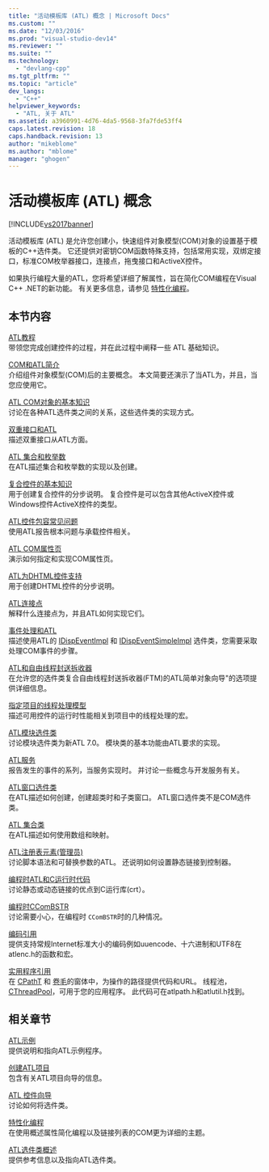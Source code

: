 ```yaml
---
title: "活动模板库 (ATL) 概念 | Microsoft Docs"
ms.custom: ""
ms.date: "12/03/2016"
ms.prod: "visual-studio-dev14"
ms.reviewer: ""
ms.suite: ""
ms.technology: 
  - "devlang-cpp"
ms.tgt_pltfrm: ""
ms.topic: "article"
dev_langs: 
  - "C++"
helpviewer_keywords: 
  - "ATL, 关于 ATL"
ms.assetid: a3960991-4d76-4da5-9568-3fa7fde53ff4
caps.latest.revision: 18
caps.handback.revision: 13
author: "mikeblome"
ms.author: "mblome"
manager: "ghogen"
---
```

# 活动模板库 (ATL) 概念
[!INCLUDE[vs2017banner](../assembler/inline/includes/vs2017banner.md)]

活动模板库 \(ATL\) 是允许您创建小，快速组件对象模型\(COM\)对象的设置基于模板的C\+\+选件类。  它还提供对密钥COM函数特殊支持，包括常用实现，双绑定接口，标准COM枚举器接口，连接点，拖曳接口和ActiveX控件。  
  
 如果执行编程大量的ATL，您将希望详细了解属性，旨在简化COM编程在Visual C\+\+ .NET的新功能。  有关更多信息，请参见 [特性化编程](../windows/attributed-programming-concepts.md)。  
  
## 本节内容  
 [ATL教程](../atl/active-template-library-atl-tutorial.md)  
 带领您完成创建控件的过程，并在此过程中阐释一些 ATL 基础知识。  
  
 [COM和ATL简介](../atl/introduction-to-com-and-atl.md)  
 介绍组件对象模型\(COM\)后的主要概念。  本文简要还演示了当ATL为，并且，当您应使用它。  
  
 [ATL COM对象的基本知识](../atl/fundamentals-of-atl-com-objects.md)  
 讨论在各种ATL选件类之间的关系，这些选件类的实现方式。  
  
 [双重接口和ATL](../atl/dual-interfaces-and-atl.md)  
 描述双重接口从ATL方面。  
  
 [ATL 集合和枚举数](../atl/atl-collections-and-enumerators.md)  
 在ATL描述集合和枚举数的实现以及创建。  
  
 [复合控件的基本知识](../atl/atl-composite-control-fundamentals.md)  
 用于创建复合控件的分步说明。  复合控件是可以包含其他ActiveX控件或Windows控件ActiveX控件的类型。  
  
 [ATL控件包容常见问题](../atl/atl-control-containment-faq.md)  
 使用ATL报告根本问题与承载控件相关。  
  
 [ATL COM属性页](../atl/atl-com-property-pages.md)  
 演示如何指定和实现COM属性页。  
  
 [ATL为DHTML控件支持](../atl/atl-support-for-dhtml-controls.md)  
 用于创建DHTML控件的分步说明。  
  
 [ATL连接点](../atl/atl-connection-points.md)  
 解释什么连接点为，并且ATL如何实现它们。  
  
 [事件处理和ATL](../atl/event-handling-and-atl.md)  
 描述使用ATL的 [IDispEventImpl](../atl/reference/idispeventimpl-class.md) 和 [IDispEventSimpleImpl](../atl/reference/idispeventsimpleimpl-class.md) 选件类，您需要采取处理COM事件的步骤。  
  
 [ATL和自由线程封送拆收器](../atl/atl-and-the-free-threaded-marshaler.md)  
 在允许您的选件类复合自由线程封送拆收器\(FTM\)的ATL简单对象向导"的选项提供详细信息。  
  
 [指定项目的线程处理模型](../atl/specifying-the-threading-model-for-a-project-atl.md)  
 描述可用控件的运行时性能相关到项目中的线程处理的宏。  
  
 [ATL模块选件类](../atl/atl-module-classes.md)  
 讨论模块选件类为新ATL 7.0。  模块类的基本功能由ATL要求的实现。  
  
 [ATL服务](../atl/atl-services.md)  
 报告发生的事件的系列，当服务实现时。  并讨论一些概念与开发服务有关。  
  
 [ATL窗口选件类](../atl/atl-window-classes.md)  
 在ATL描述如何创建，创建超类时和子类窗口。  ATL窗口选件类不是COM选件类。  
  
 [ATL 集合类](../atl/atl-collection-classes.md)  
 在ATL描述如何使用数组和映射。  
  
 [ATL注册表元素\(管理员\)](../atl/atl-registry-component-registrar.md)  
 讨论脚本语法和可替换参数的ATL。  还说明如何设置静态链接到控制器。  
  
 [编程时ATL和C运行时代码](../atl/programming-with-atl-and-c-run-time-code.md)  
 讨论静态或动态链接的优点到C运行库\(crt）。  
  
 [编程时CComBSTR](../atl/programming-with-ccombstr-atl.md)  
 讨论需要小心，在编程时 `CComBSTR`时的几种情况。  
  
 [编码引用](../atl/atl-encoding-reference.md)  
 提供支持常规Internet标准大小的编码例如uuencode、十六进制和UTF8在atlenc.h的函数和宏。  
  
 [实用程序引用](../atl/atl-utilities-reference.md)  
 在 [CPathT](../atl/reference/cpatht-class.md) 和 [卷毛](../atl/reference/curl-class.md)的窗体中，为操作的路径提供代码和URL。  线程池，[CThreadPool](../atl/reference/cthreadpool-class.md)，可用于您的应用程序。  此代码可在atlpath.h和atlutil.h找到。  
  
## 相关章节  
 [ATL示例](../top/visual-cpp-samples.md)  
 提供说明和指向ATL示例程序。  
  
 [创建ATL项目](../atl/reference/creating-an-atl-project.md)  
 包含有关ATL项目向导的信息。  
  
 [ATL 控件向导](../atl/reference/atl-control-wizard.md)  
 讨论如何将选件类。  
  
 [特性化编程](../windows/attributed-programming-concepts.md)  
 在使用概述属性简化编程以及链接列表的COM更为详细的主题。  
  
 [ATL选件类概述](../atl/atl-class-overview.md)  
 提供参考信息以及指向ATL选件类。